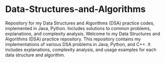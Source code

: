 # Data-Structures-and-Algorithms
Repository for my Data Structures and Algorithms (DSA) practice codes, implemented in Java, Python. Includes solutions to common problems, explanations, and complexity analysis.
Welcome to my Data Structures and Algorithms (DSA) practice repository. This repository contains my implementations of various DSA problems in Java, Python, and C++. It includes explanations, complexity analysis, and usage examples for each data structure and algorithm.
